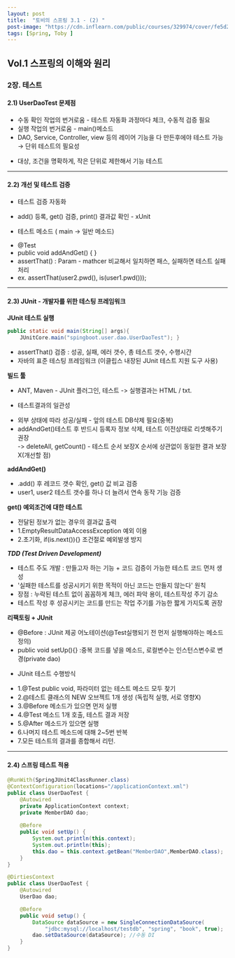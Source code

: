 ```yaml
---
layout: post
title:  "토비의 스프링 3.1 - (2) "
post-image: "https://cdn.inflearn.com/public/courses/329974/cover/fe5d2e63-04c3-472e-9bd5-9b26857629a8/329974-eng.png"
tags: [Spring, Toby ]
---
```


## Vol.1 스프링의 이해와 원리
### 2장. 테스트   

#### 2.1) UserDaoTest 문제점

* 수동 확인 작업의 번거로움 - 테스트 자동화 과정마다 체크, 수동적 검증 필요
* 실행 작업의 번거로움 - main()메소드
* DAO, Service, Controller, view 등의 레이어 기능을 다 만든후에야 테스트 가능   
→ 단위 테스트의 필요성
- 대상, 조건을 명확하게, 작은 단위로 제한해서 기능 테스트  

- - -

#### 2.2) 개선 및 테스트 검증

* 테스트 검증 자동화 
- add() 등록, get() 검증, print() 결과값 확인 - xUnit
* 테스트 메소드 ( main -> 일반 메소드)
- @Test
- public void addAndGet() { }
- assertThat() : Param - mathcer 비교해서 일치하면 패스, 실패하면 테스트 실패처리
- ex. assertThat(user2.pwd(), is(user1.pwd()));
  
  
- - -
#### 2.3) JUnit - 개발자를 위한 테스팅 프레임워크

**JUnit 테스트 실행**
```JAVA
public static void main(String[] args){
    JUnitCore.main("spingboot.user.dao.UserDaoTest"); }
```
- assertThat() 검증 : 성공, 실패, 에러 갯수, 총 테스트 갯수, 수행시간
- 자바의 표준 테스팅 프레임워크 (이클립스 내장된 JUnit 테스트 지원 도구 사용)

**빌드 툴**
- ANT, Maven - JUnit 플러그인, 테스트 -> 실행결과는 HTML / txt.
* 테스트결과의 일관성
- 외부 상태에 따라 성공/실패 - 앞의 테스트 DB삭제 필요(중복)
- addAndGet()테스트 후 반드시 등록자 정보 삭제, 테스트 이전상태로 리셋해주기 권장       
-> deleteAll, getCount() - 테스트 순서 보장X 순서에 상관없이 동일한 결과 보장X(개선할 점)

**addAndGet()**
- .add() 후 레코드 갯수 확인, get() 값 비교 검증
- user1, user2 테스트 갯수를 하나 더 늘려서 연속 동작 기능 검증     

**get() 예외조건에 대한 테스트**
- 전달된 정보가 없는 경우의 결과값 출력
- 1.EmptyResultDataAccessException 예외 이용
- 2.초기화, if(is.next()){} 조건절로 예외발생 방지

**_TDD_ _(Test Driven Development)_**
- 테스트 주도 개발 : 만들고자 하는 기능 + 코드 검증이 가능한 테스트 코드 먼저 생성 
- '실패한 테스트를 성공시키기 위한 목적이 아닌 코드는 만들지 않는다' 원칙
- 장점 : 누락된 테스트 없이 꼼꼼하게 체크, 에러 파악 용이, 테스트작성 주기 감소
- 테스트 작성 후 성공시키는 코드를 만드는 작업 주기를 가능한 짧게 가지도록 권장


**리팩토링 + JUnit**
- @Before : JUnit 제공 어노테이션(@Test실행되기 전 먼저 실행해야하는 메소드 정의)
- public void setUp(){} :중복 코드를 넣을 메소드, 로컬변수는 인스턴스변수로 변경(private dao)
* JUnit 테스트 수행방식
- 1.@Test public void, 파라미터 없는 테스트 메소드 모두 찾기
- 2.@테스트 클래스의 NEW 오브젝트 1개 생성 (독립적 실행, 서로 영향X)
- 3.@Before 메소드가 있으면 먼저 실행
- 4.@Test 메소드 1개 호출, 테스트 결과 저장
- 5.@After 메소드가 있으면 실행
- 6.나머지 테스트 메소드에 대해 2~5번 반복
- 7.모든 테스트의 결과를 종합해서 리턴.

- - -   

#### 2.4) 스프링 테스트 적용   

```JAVA   
@RunWith(SpringJUnit4ClassRunner.class)
@ContextConfiguration(locations="/applicationContext.xml")
public class UserDaoTest {
	@Autowired
	private ApplicationContext context;
	private MemberDAO dao;
	
	@Before
	public void setUp() {
		System.out.println(this.context);
		System.out.println(this);
		this.dao = this.context.getBean("MemberDAO",MemberDAO.class);
	}
}   
```
     
```JAVA
@DirtiesContext
public class UserDaoTest {
    @Autowired
    UserDao dao;

    @Before
    public void setup() {
        DataSource dataSource = new SingleConnectionDataSource(
            "jdbc:mysql://localhost/testdb", "spring", "book", true);
        dao.setDataSource(dataSource); //수동 DI 
    }
}
```   
   

   
